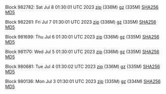 Block 982782: Sat Jul  8 01:30:01 UTC 2023 [zip](https://files.01coin.io/mainnet/2023-07-08/bootstrap.dat.zip) (336M) [gz](https://files.01coin.io/mainnet/2023-07-08/bootstrap.dat.tar.gz) (335M) [SHA256](https://files.01coin.io/mainnet/2023-07-08/sha256.txt) [MD5](https://files.01coin.io/mainnet/2023-07-08/md5.txt)

Block 982261: Fri Jul  7 01:30:01 UTC 2023 [zip](https://files.01coin.io/mainnet/2023-07-07/bootstrap.dat.zip) (336M) [gz](https://files.01coin.io/mainnet/2023-07-07/bootstrap.dat.tar.gz) (335M) [SHA256](https://files.01coin.io/mainnet/2023-07-07/sha256.txt) [MD5](https://files.01coin.io/mainnet/2023-07-07/md5.txt)

Block 981699: Thu Jul  6 01:30:01 UTC 2023 [zip](https://files.01coin.io/mainnet/2023-07-06/bootstrap.dat.zip) (336M) [gz](https://files.01coin.io/mainnet/2023-07-06/bootstrap.dat.tar.gz) (335M) [SHA256](https://files.01coin.io/mainnet/2023-07-06/sha256.txt) [MD5](https://files.01coin.io/mainnet/2023-07-06/md5.txt)

Block 981170: Wed Jul  5 01:30:01 UTC 2023 [zip](https://files.01coin.io/mainnet/2023-07-05/bootstrap.dat.zip) (336M) [gz](https://files.01coin.io/mainnet/2023-07-05/bootstrap.dat.tar.gz) (335M) [SHA256](https://files.01coin.io/mainnet/2023-07-05/sha256.txt) [MD5](https://files.01coin.io/mainnet/2023-07-05/md5.txt)

Block 980681: Tue Jul  4 01:30:02 UTC 2023 [zip](https://files.01coin.io/mainnet/2023-07-04/bootstrap.dat.zip) (336M) [gz](https://files.01coin.io/mainnet/2023-07-04/bootstrap.dat.tar.gz) (335M) [SHA256](https://files.01coin.io/mainnet/2023-07-04/sha256.txt) [MD5](https://files.01coin.io/mainnet/2023-07-04/md5.txt)

Block 980136: Mon Jul  3 01:30:01 UTC 2023 [zip](https://files.01coin.io/mainnet/2023-07-03/bootstrap.dat.zip) (335M) [gz](https://files.01coin.io/mainnet/2023-07-03/bootstrap.dat.tar.gz) (334M) [SHA256](https://files.01coin.io/mainnet/2023-07-03/sha256.txt) [MD5](https://files.01coin.io/mainnet/2023-07-03/md5.txt)
